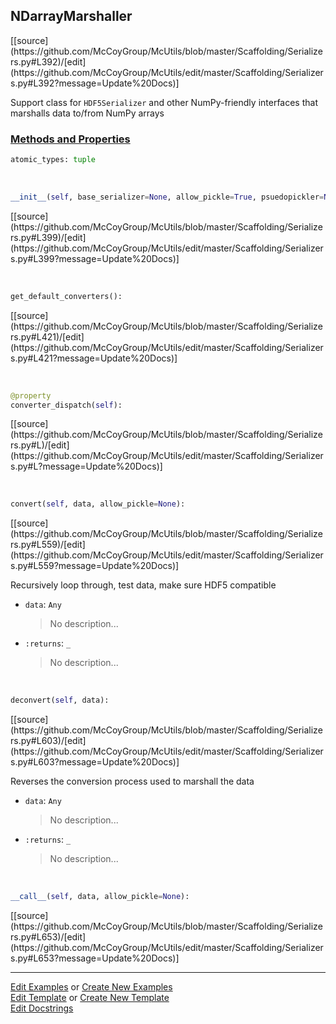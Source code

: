 ## <a id="McUtils.Scaffolding.Serializers.NDarrayMarshaller">NDarrayMarshaller</a> 
<div class="docs-source-link" markdown="1">
[[source](https://github.com/McCoyGroup/McUtils/blob/master/Scaffolding/Serializers.py#L392)/[edit](https://github.com/McCoyGroup/McUtils/edit/master/Scaffolding/Serializers.py#L392?message=Update%20Docs)]
</div>

Support class for `HDF5Serializer` and other
NumPy-friendly interfaces that marshalls data
to/from NumPy arrays

<div class="collapsible-section">
 <div class="collapsible-section collapsible-section-header" markdown="1">
 
### <a class="collapse-link" data-toggle="collapse" href="#methods">Methods and Properties</a> <a class="float-right" data-toggle="collapse" href="#methods"><i class="fa fa-chevron-down"></i></a>

 </div>
 <div class="collapsible-section collapsible-section-body collapse" id="methods" markdown="1">

```python
atomic_types: tuple
```
<a id="McUtils.Scaffolding.Serializers.NDarrayMarshaller.__init__" class="docs-object-method">&nbsp;</a> 
```python
__init__(self, base_serializer=None, allow_pickle=True, psuedopickler=None, allow_records=False, all_dicts=False, converters=None): 
```
<div class="docs-source-link" markdown="1">
[[source](https://github.com/McCoyGroup/McUtils/blob/master/Scaffolding/Serializers.py#L399)/[edit](https://github.com/McCoyGroup/McUtils/edit/master/Scaffolding/Serializers.py#L399?message=Update%20Docs)]
</div>

<a id="McUtils.Scaffolding.Serializers.NDarrayMarshaller.get_default_converters" class="docs-object-method">&nbsp;</a> 
```python
get_default_converters(): 
```
<div class="docs-source-link" markdown="1">
[[source](https://github.com/McCoyGroup/McUtils/blob/master/Scaffolding/Serializers.py#L421)/[edit](https://github.com/McCoyGroup/McUtils/edit/master/Scaffolding/Serializers.py#L421?message=Update%20Docs)]
</div>

<a id="McUtils.Scaffolding.Serializers.NDarrayMarshaller.converter_dispatch" class="docs-object-method">&nbsp;</a> 
```python
@property
converter_dispatch(self): 
```
<div class="docs-source-link" markdown="1">
[[source](https://github.com/McCoyGroup/McUtils/blob/master/Scaffolding/Serializers.py#L)/[edit](https://github.com/McCoyGroup/McUtils/edit/master/Scaffolding/Serializers.py#L?message=Update%20Docs)]
</div>

<a id="McUtils.Scaffolding.Serializers.NDarrayMarshaller.convert" class="docs-object-method">&nbsp;</a> 
```python
convert(self, data, allow_pickle=None): 
```
<div class="docs-source-link" markdown="1">
[[source](https://github.com/McCoyGroup/McUtils/blob/master/Scaffolding/Serializers.py#L559)/[edit](https://github.com/McCoyGroup/McUtils/edit/master/Scaffolding/Serializers.py#L559?message=Update%20Docs)]
</div>

Recursively loop through, test data, make sure HDF5 compatible
- `data`: `Any`
    >No description...
- `:returns`: `_`
    >No description...

<a id="McUtils.Scaffolding.Serializers.NDarrayMarshaller.deconvert" class="docs-object-method">&nbsp;</a> 
```python
deconvert(self, data): 
```
<div class="docs-source-link" markdown="1">
[[source](https://github.com/McCoyGroup/McUtils/blob/master/Scaffolding/Serializers.py#L603)/[edit](https://github.com/McCoyGroup/McUtils/edit/master/Scaffolding/Serializers.py#L603?message=Update%20Docs)]
</div>

Reverses the conversion process
        used to marshall the data
- `data`: `Any`
    >No description...
- `:returns`: `_`
    >No description...

<a id="McUtils.Scaffolding.Serializers.NDarrayMarshaller.__call__" class="docs-object-method">&nbsp;</a> 
```python
__call__(self, data, allow_pickle=None): 
```
<div class="docs-source-link" markdown="1">
[[source](https://github.com/McCoyGroup/McUtils/blob/master/Scaffolding/Serializers.py#L653)/[edit](https://github.com/McCoyGroup/McUtils/edit/master/Scaffolding/Serializers.py#L653?message=Update%20Docs)]
</div>

 </div>
</div>




___

[Edit Examples](https://github.com/McCoyGroup/McUtils/edit/gh-pages/ci/examples/McUtils/Scaffolding/Serializers/NDarrayMarshaller.md) or 
[Create New Examples](https://github.com/McCoyGroup/McUtils/new/gh-pages/?filename=ci/examples/McUtils/Scaffolding/Serializers/NDarrayMarshaller.md) <br/>
[Edit Template](https://github.com/McCoyGroup/McUtils/edit/gh-pages/ci/docs/McUtils/Scaffolding/Serializers/NDarrayMarshaller.md) or 
[Create New Template](https://github.com/McCoyGroup/McUtils/new/gh-pages/?filename=ci/docs/templates/McUtils/Scaffolding/Serializers/NDarrayMarshaller.md) <br/>
[Edit Docstrings](https://github.com/McCoyGroup/McUtils/edit/master/Scaffolding/Serializers.py#L392?message=Update%20Docs)